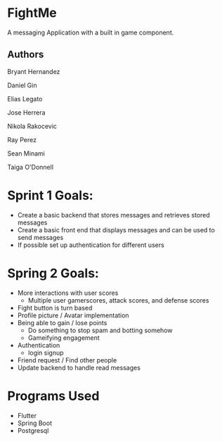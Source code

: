 # FightMe

A messaging Application with a built in game component.

## Authors

Bryant Hernandez

Daniel Gin

Elias Legato

Jose Herrera

Nikola Rakocevic

Ray Perez

Sean Minami

Taiga O'Donnell

# Sprint 1 Goals:

- Create a basic backend that stores messages and retrieves stored messages
- Create a basic front end that displays messages and can be used to send messages
- If possible set up authentication for different users

# Spring 2 Goals: 

- More interactions with user scores
    - Multiple user gamerscores, attack scores, and defense scores
- Fight button is turn based
- Profile picture / Avatar implementation
- Being able to gain / lose points 
    - Do something to stop spam and botting somehow
    - Gameifying engagement
- Authentication 
    - login signup 
- Friend request / Find other people
- Update backend to handle read messages

# Programs Used
- Flutter
- Spring Boot
- Postgresql
